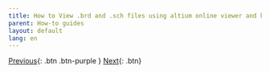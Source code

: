 ```yaml
---
title: How to View .brd and .sch files using altium online viewer and kicad
parent: How-to guides
layout: default
lang: en
---
```





[Previous]({{site.url}}/get-started){: .btn .btn-purple }
[Next]({{site.url}}/get-started/reference.html){: .btn}